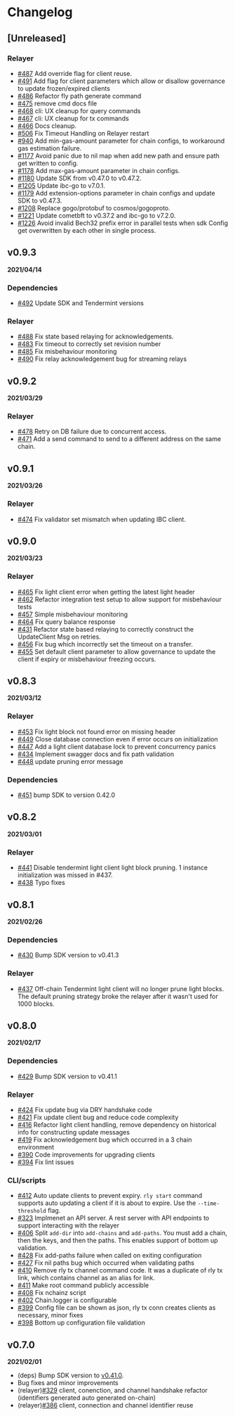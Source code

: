 # Changelog

## [Unreleased]

### Relayer

* [\#487](https://github.com/cosmos/relayer/pull/487) Add override flag for client reuse.
* [\#491](https://github.com/cosmos/relayer/pull/491) Add flag for client parameters which allow or disallow governance to update frozen/expired clients
* [\#486](https://github.com/cosmos/relayer/pull/486) Refactor fly path generate command
* [\#475](https://github.com/cosmos/relayer/pull/475) remove cmd docs file
* [\#468](https://github.com/cosmos/relayer/pull/468) cli: UX cleanup for query commands
* [\#467](https://github.com/cosmos/relayer/pull/467) cli: UX cleanup for tx commands
* [\#466](https://github.com/cosmos/relayer/pull/466) Docs cleanup. 
* [\#506](https://github.com/cosmos/relayer/pull/506) Fix Timeout Handling on Relayer restart
* [\#940](https://github.com/cosmos/relayer/pull/940) Add min-gas-amount parameter for chain configs, to workaround gas estimation failure.
* [\#1177](https://github.com/cosmos/relayer/pull/1177) Avoid panic due to nil map when add new path and ensure path get written to config.
* [\#1178](https://github.com/cosmos/relayer/pull/1178) Add max-gas-amount parameter in chain configs.
* [\#1180](https://github.com/cosmos/relayer/pull/1180) Update SDK from v0.47.0 to v0.47.2.
* [\#1205](https://github.com/cosmos/relayer/pull/1205) Update ibc-go to v7.0.1.
* [\#1179](https://github.com/cosmos/relayer/pull/1179) Add extension-options parameter in chain configs and update SDK to v0.47.3.
* [\#1208](https://github.com/cosmos/relayer/pull/1208) Replace gogo/protobuf to cosmos/gogoproto.
* [\#1221](https://github.com/cosmos/relayer/pull/1221) Update cometbft to v0.37.2 and ibc-go to v7.2.0.
* [\#1226](https://github.com/cosmos/relayer/pull/1226) Avoid invalid Bech32 prefix error in parallel tests when sdk Config get overwritten by each other in single process.

## v0.9.3

**2021/04/14**

### Dependencies

* [\#492](https://github.com/cosmos/relayer/pull/492) Update SDK and Tendermint versions

### Relayer

* [\#488](https://github.com/cosmos/relayer/pull/488) Fix state based relaying for acknowledgements.
* [\#483](https://github.com/cosmos/relayer/pull/483) Fix timeout to correctly set revision number
* [\#485](https://github.com/cosmos/relayer/pull/485) Fix misbehaviour monitoring
* [\#490](https://github.com/cosmos/relayer/pull/490) Fix relay acknowledgement bug for streaming relays

## v0.9.2

**2021/03/29**

### Relayer

* [\#478](https://github.com/cosmos/relayer/pull/478) Retry on DB failure due to concurrent access.
* [\#471](https://github.com/cosmos/relayer/pull/471) Add a send command to send to a different address on the same chain.


## v0.9.1

**2021/03/26**

### Relayer

* [\#474](https://github.com/cosmos/relayer/pull/474) Fix validator set mismatch when updating IBC client.


## v0.9.0

**2021/03/23**

### Relayer

* [\#465](https://github.com/cosmos/relayer/pull/465) Fix light client error when getting the latest light header
* [\#462](https://github.com/cosmos/relayer/pull/462) Refactor integration test setup to allow support for misbehaviour tests
* [\#457](https://github.com/cosmos/relayer/pull/457) Simple misbehaviour monitoring
* [\#464](https://github.com/cosmos/relayer/pull/464) Fix query balance response
* [\#431](https://github.com/cosmos/relayer/pull/431) Refactor state based relaying to correctly construct the UpdateClient Msg on retries.
* [\#456](https://github.com/cosmos/relayer/pull/456) Fix bug which incorrectly set the timeout on a transfer.
* [\#455](https://github.com/cosmos/relayer/pull/455) Set default client parameter to allow governance to update the client if expiry or misbehaviour freezing occurs. 

## v0.8.3

**2021/03/12**

### Relayer

* [\#453](https://github.com/cosmos/relayer/pull/453) Fix light block not found error on missing header
* [\#449](https://github.com/cosmos/relayer/pull/449) Close database connection even if error occurs on initialization
* [\#447](https://github.com/cosmos/relayer/pull/447) Add a light client database lock to prevent concurrency panics
* [\#434](https://github.com/cosmos/relayer/pull/434) Implement swagger docs and fix path validation
* [\#448](https://github.com/cosmos/relayer/pull/448) update pruning error message

### Dependencies

* [\#451](https://github.com/cosmos/relayer/pull/451) bump SDK to version 0.42.0


## v0.8.2

**2021/03/01**

### Relayer

* [\#441](https://github.com/cosmos/relayer/pull/441) Disable tendermint light client light block pruning. 1 instance initialization was missed in #437. 
* [\#438](https://github.com/cosmos/relayer/pull/438) Typo fixes

## v0.8.1

**2021/02/26**

### Dependencies

* [\#430](https://github.com/cosmos/relayer/pull/430) Bump SDK version to v0.41.3

### Relayer

* [\#437](https://github.com/cosmos/relayer/pull/437) Off-chain Tendermint light client will no longer prune light blocks. The default pruning strategy broke the relayer after it wasn't used for 1000 blocks. 

## v0.8.0

**2021/02/17**

### Dependencies 

* [\#429](https://github.com/cosmos/relayer/pull/429) Bump SDK version to v0.41.1

### Relayer 

* [\#424](https://github.com/cosmos/relayer/pull/424) Fix update bug via DRY handshake code
* [\#421](https://github.com/cosmos/relayer/pull/421) Fix update client bug and reduce code complexity
* [\#416](https://github.com/cosmos/relayer/pull/416) Refactor light client handling, remove dependency on historical info for constructing update messages
* [\#419](https://github.com/cosmos/relayer/pull/419) Fix acknowledgement bug which occurred in a 3 chain environment
* [\#390](https://github.com/cosmos/relayer/pull/390) Code improvements for upgrading clients
* [\#394](https://github.com/cosmos/relayer/pull/394) Fix lint issues

### CLI/scripts

* [\#412](https://github.com/cosmos/relayer/pull/412) Auto update clients to prevent expiry. `rly start` command supports auto updating a client if it is about to expire. Use the `--time-threshold` flag.
* [\#323](https://github.com/cosmos/relayer/pull/323) Implmenet an API server. A rest server with API endpoints to support interacting with the relayer
* [\#406](https://github.com/cosmos/relayer/pull/406) Split `add-dir` into `add-chains` and `add-paths`. You must add a chain, then the keys, and then the paths. This enables support of bottom up validation.
* [\#428](https://github.com/cosmos/relayer/pull/428) Fix add-paths failure when called on exiting configuration
* [\#427](https://github.com/cosmos/relayer/pull/427) Fix nil paths bug which occurred when validating paths
* [\#410](https://github.com/cosmos/relayer/pull/410) Remove rly tx channel command code. It was a duplicate of rly tx link, which contains channel as an alias for link. 
* [\#411](https://github.com/cosmos/relayer/pull/411) Make root command publicly accessible
* [\#408](https://github.com/cosmos/relayer/pull/408) Fix nchainz script
* [\#402](https://github.com/cosmos/relayer/pull/402) Chain.logger is configurable
* [\#399](https://github.com/cosmos/relayer/pull/399) Config file can be shown as json, rly tx conn creates clients as necessary, minor fixes
* [\#398](https://github.com/cosmos/relayer/pull/398) Bottom up configuration file validation

## v0.7.0

**2021/02/01**

* (deps) Bump SDK version to [v0.41.0](https://github.com/cosmos/cosmos-sdk/releases/tag/v0.41.0).
* Bug fixes and minor improvements
* (relayer)[\#329](https://github.com/cosmos/relayer/issues/329) client, conenction, and channel handshake refactor (identifiers generated auto generated on-chain)
* (relayer)[\#386](https://github.com/cosmos/relayer/pull/386) client, connection and channel identifier reuse
